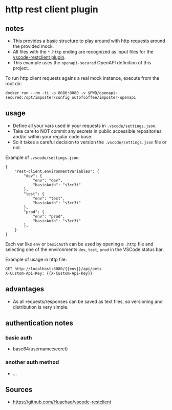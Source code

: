 # http rest client plugin

## notes
- This provides a basic structure to play around with http requests around the provided mock.
- All files with the `*.http` ending are recognized as input files for the  [vscode-restclient plugin](https://github.com/Huachao/vscode-restclient).
- This example uses the `openapi-secured` OpenAPI definition of this project.

To run http client requests agains a real mock instance, execute from the root dir:
```
docker run --rm -ti -p 8080:8080 -v $PWD/openapi-secured:/opt/imposter/config outofcoffee/imposter-openapi
```

## usage
- Define all your vars used in your requests in `.vscode/settings.json`.
- Take care to NOT commit any secrets in public accessible repositories and/or within your regular code base.
- So it takes a careful decision to version the `.vscode/settings.json` file or not.

Example  of `.vscode/settings.json`:
```
{
    "rest-client.environmentVariables": {
        "dev": {
            "env": "dev",
            "basicAuth": "s3cr3t"
        },
        "test": {
            "env": "test",
            "basicAuth": "s3cr3t"
        },
        "prod": {
            "env": "prod",
            "basicAuth": "s3cr3t"
        },
    }
}
```

Each var like `env` or `basicAuth` can be used by opening a `.http` file and selecting one of the environments `dev`, `test`, `prod` in the VSCode status bar.

Example of usage in http file:
```
GET http://localhost:8080/{{env}}/api/pets
X-Custom-Api-Key: {{X-Custom-Api-Key}}
```

## advantages
- As all requests/responses can be saved as text files, so versioning and distribution is very simple.

## authentication notes

### basic auth
- base64(username:secret)

### another auth method
- ...
  
## Sources
- https://github.com/Huachao/vscode-restclient